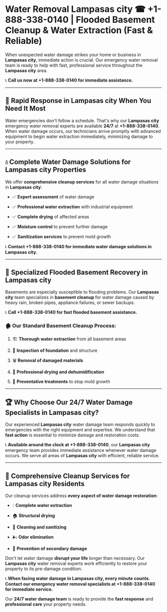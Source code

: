 # Water Removal Lampasas city ☎ +1-888-338-0140 | Flooded Basement Cleanup & Water Extraction (Fast & Reliable)

When unexpected water damage strikes your home or business in **Lampasas city**, immediate action is crucial. Our emergency water removal team is ready to help with fast, professional service throughout the **Lampasas city** area. 

📞 **Call us now at +1-888-338-0140 for immediate assistance.**
---
## 🚀 Rapid Response in Lampasas city When You Need It Most
Water emergencies don't follow a schedule. That's why our **Lampasas city** emergency water removal experts are available **24/7** at **+1-888-338-0140**. When water damage occurs, our technicians arrive promptly with advanced equipment to begin water extraction immediately, minimizing damage to your property.
---
## 💧 Complete Water Damage Solutions for Lampasas city Properties
We offer **comprehensive cleanup services** for all water damage situations in **Lampasas city**:
- ✅ **Expert assessment** of water damage  
- ✅ **Professional water extraction** with industrial equipment  
- ✅ **Complete drying** of affected areas  
- ✅ **Moisture control** to prevent further damage  
- ✅ **Sanitization services** to prevent mold growth  
📞 **Contact +1-888-338-0140 for immediate water damage solutions in Lampasas city.**
---
## 🌊 Specialized Flooded Basement Recovery in Lampasas city
Basements are especially susceptible to flooding problems. Our **Lampasas city** team specializes in **basement cleanup** for water damage caused by heavy rain, broken pipes, appliance failures, or sewer backups. 
📞 **Call +1-888-338-0140 for fast flooded basement assistance.**
### 🏚️ Our Standard Basement Cleanup Process:
1. 🏗️ **Thorough water extraction** from all basement areas  
2. 🔎 **Inspection of foundation** and structure  
3. 🗑️ **Removal of damaged materials**  
4. 💨 **Professional drying and dehumidification**  
5. 🚫 **Preventative treatments** to stop mold growth  
---
## 🏆 Why Choose Our 24/7 Water Damage Specialists in Lampasas city?
Our experienced **Lampasas city** water damage team responds quickly to emergencies with the right equipment and expertise. We understand that **fast action** is essential to minimize damage and restoration costs.
📞 **Available around the clock at +1-888-338-0140**, our **Lampasas city** emergency team provides immediate assistance whenever water damage occurs. We serve all areas of **Lampasas city** with efficient, reliable service.
---
## 🧹 Comprehensive Cleanup Services for Lampasas city Residents
Our cleanup services address **every aspect of water damage restoration**:
- 💧 **Complete water extraction**  
- 🏠 **Structural drying**  
- 🧼 **Cleaning and sanitizing**  
- 🌬️ **Odor elimination**  
- 🚫 **Prevention of secondary damage**  
Don't let water damage **disrupt your life** longer than necessary. Our **Lampasas city** water removal experts work efficiently to restore your property to its pre-damage condition.
📞 **When facing water damage in Lampasas city, every minute counts. Contact our emergency water removal specialists at +1-888-338-0140 for immediate service.**
Our **24/7 water damage team** is ready to provide the **fast response** and **professional care** your property needs.
